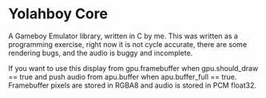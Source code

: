 # Yolahboy Core
A Gameboy Emulator library, written in C by me. This was written as a programming exercise, right now it is not cycle accurate, there are some rendering bugs, and the audio is buggy and incomplete.

If you want to use this display from gpu.framebuffer when gpu.should_draw == true and push audio from apu.buffer when apu.buffer_full == true. Framebuffer pixels are stored in RGBA8 and audio is stored in PCM float32.
